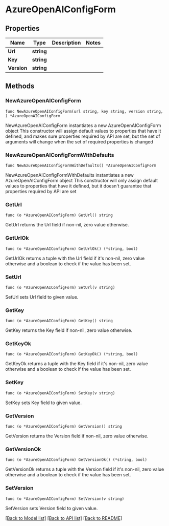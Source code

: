 # AzureOpenAIConfigForm

## Properties

Name | Type | Description | Notes
------------ | ------------- | ------------- | -------------
**Url** | **string** |  | 
**Key** | **string** |  | 
**Version** | **string** |  | 

## Methods

### NewAzureOpenAIConfigForm

`func NewAzureOpenAIConfigForm(url string, key string, version string, ) *AzureOpenAIConfigForm`

NewAzureOpenAIConfigForm instantiates a new AzureOpenAIConfigForm object
This constructor will assign default values to properties that have it defined,
and makes sure properties required by API are set, but the set of arguments
will change when the set of required properties is changed

### NewAzureOpenAIConfigFormWithDefaults

`func NewAzureOpenAIConfigFormWithDefaults() *AzureOpenAIConfigForm`

NewAzureOpenAIConfigFormWithDefaults instantiates a new AzureOpenAIConfigForm object
This constructor will only assign default values to properties that have it defined,
but it doesn't guarantee that properties required by API are set

### GetUrl

`func (o *AzureOpenAIConfigForm) GetUrl() string`

GetUrl returns the Url field if non-nil, zero value otherwise.

### GetUrlOk

`func (o *AzureOpenAIConfigForm) GetUrlOk() (*string, bool)`

GetUrlOk returns a tuple with the Url field if it's non-nil, zero value otherwise
and a boolean to check if the value has been set.

### SetUrl

`func (o *AzureOpenAIConfigForm) SetUrl(v string)`

SetUrl sets Url field to given value.


### GetKey

`func (o *AzureOpenAIConfigForm) GetKey() string`

GetKey returns the Key field if non-nil, zero value otherwise.

### GetKeyOk

`func (o *AzureOpenAIConfigForm) GetKeyOk() (*string, bool)`

GetKeyOk returns a tuple with the Key field if it's non-nil, zero value otherwise
and a boolean to check if the value has been set.

### SetKey

`func (o *AzureOpenAIConfigForm) SetKey(v string)`

SetKey sets Key field to given value.


### GetVersion

`func (o *AzureOpenAIConfigForm) GetVersion() string`

GetVersion returns the Version field if non-nil, zero value otherwise.

### GetVersionOk

`func (o *AzureOpenAIConfigForm) GetVersionOk() (*string, bool)`

GetVersionOk returns a tuple with the Version field if it's non-nil, zero value otherwise
and a boolean to check if the value has been set.

### SetVersion

`func (o *AzureOpenAIConfigForm) SetVersion(v string)`

SetVersion sets Version field to given value.



[[Back to Model list]](../README.md#documentation-for-models) [[Back to API list]](../README.md#documentation-for-api-endpoints) [[Back to README]](../README.md)


